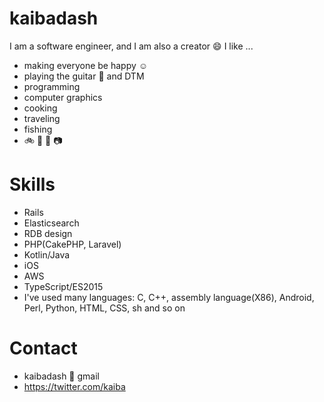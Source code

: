 # kaibadash

I am a software engineer, and I am also a creator :smile:
I like ...

- making everyone be happy :relaxed:
- playing the guitar :guitar: and DTM
- programming
- computer graphics
- cooking
- traveling
- fishing
- :bike: :sake: :dog: :camera:

# Skills

- Rails
- Elasticsearch
- RDB design
- PHP(CakePHP, Laravel)
- Kotlin/Java
- iOS
- AWS
- TypeScript/ES2015
- I've used many languages: C, C++, assembly language(X86), Android, Perl, Python, HTML, CSS, sh and so on

# Contact

- kaibadash :dog: gmail
- https://twitter.com/kaiba
